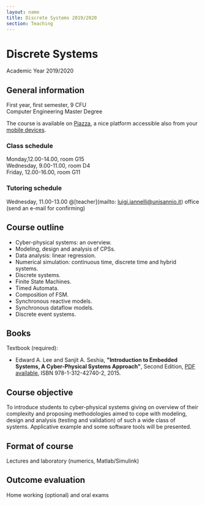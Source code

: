 ```yaml
---
layout: name
title: Discrete Systems 2019/2020
section: Teaching
---
```


Discrete Systems
====================

Academic Year 2019/2020


General information
----------------------

First year, first semester, 9 CFU  
Computer Engineering Master Degree 

The course is available on [Piazza](http://piazza.com/unisannio.it/fall2019/sd), a nice platform accessible also from your [mobile devices](https://piazza.com/product/mobile).

### **Class schedule**  
Monday,12.00-14.00, room G15    
Wednesday, 9.00-11.00, room D4    
Friday, 12.00-16.00, room G11    

### **Tutoring schedule**  
Wednesday, 11.00-13.00 @[teacher](mailto: luigi.iannelli@unisannio.it) office (send an e-mail for confirming) 

<!-- [Course lectures (**in italian**)](http://www.ing.unisannio.it/iannelli/_newsite/teaching/2014-CA/CA-2014-cpn) -->


<!--
Prerequisites
--------------
In order to pass the exam, it is compulsory having passed the exam of "Dynamical systems"
-->

Course outline
--------------

- Cyber-physical systems: an overview. 
- Modeling, design and analysis of CPSs. 
- Data analysis: linear regression. 
- Numerical simulation: continuous time, discrete time and hybrid systems.
- Discrete systems.
- Finite State Machines.
- Timed Automata.
- Composition of FSM.
- Synchronous reactive models.
- Synchronous dataflow models.
- Discrete event systems.

Books
------

Textbook (required):  
- Edward A. Lee and Sanjit A. Seshia, **"Introduction to Embedded Systems, A Cyber-Physical Systems Approach"**, Second Edition, [PDF available](http://LeeSeshia.org), ISBN 978-1-312-42740-2, 2015.


Course objective
----------------

To introduce students to cyber-physical systems giving on overview of their complexity and proposing methodologies aimed to cope with modeling, design and analysis (testing and validation) of such a wide class of systems. Applicative example and some software tools will be presented.

Format of course
-----------------

Lectures and laboratory (numerics, Matlab/Simulink)

Outcome evaluation
-------------------

Home working (optional) and oral exams
